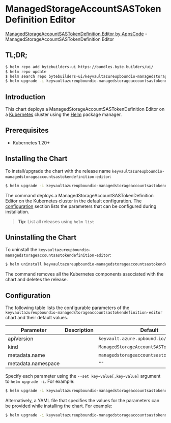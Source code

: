 # ManagedStorageAccountSASTokenDefinition Editor

[ManagedStorageAccountSASTokenDefinition Editor by AppsCode](https://byte.builders) - ManagedStorageAccountSASTokenDefinition Editor

## TL;DR;

```bash
$ helm repo add bytebuilders-ui https://bundles.byte.builders/ui/
$ helm repo update
$ helm search repo bytebuilders-ui/keyvaultazureupboundio-managedstorageaccountsastokendefinition-editor --version=v0.4.18
$ helm upgrade -i keyvaultazureupboundio-managedstorageaccountsastokendefinition-editor bytebuilders-ui/keyvaultazureupboundio-managedstorageaccountsastokendefinition-editor -n default --create-namespace --version=v0.4.18
```

## Introduction

This chart deploys a ManagedStorageAccountSASTokenDefinition Editor on a [Kubernetes](http://kubernetes.io) cluster using the [Helm](https://helm.sh) package manager.

## Prerequisites

- Kubernetes 1.20+

## Installing the Chart

To install/upgrade the chart with the release name `keyvaultazureupboundio-managedstorageaccountsastokendefinition-editor`:

```bash
$ helm upgrade -i keyvaultazureupboundio-managedstorageaccountsastokendefinition-editor bytebuilders-ui/keyvaultazureupboundio-managedstorageaccountsastokendefinition-editor -n default --create-namespace --version=v0.4.18
```

The command deploys a ManagedStorageAccountSASTokenDefinition Editor on the Kubernetes cluster in the default configuration. The [configuration](#configuration) section lists the parameters that can be configured during installation.

> **Tip**: List all releases using `helm list`

## Uninstalling the Chart

To uninstall the `keyvaultazureupboundio-managedstorageaccountsastokendefinition-editor`:

```bash
$ helm uninstall keyvaultazureupboundio-managedstorageaccountsastokendefinition-editor -n default
```

The command removes all the Kubernetes components associated with the chart and deletes the release.

## Configuration

The following table lists the configurable parameters of the `keyvaultazureupboundio-managedstorageaccountsastokendefinition-editor` chart and their default values.

|     Parameter      | Description |                       Default                        |
|--------------------|-------------|------------------------------------------------------|
| apiVersion         |             | <code>keyvault.azure.upbound.io/v1beta1</code>       |
| kind               |             | <code>ManagedStorageAccountSASTokenDefinition</code> |
| metadata.name      |             | <code>managedstorageaccountsastokendefinition</code> |
| metadata.namespace |             | <code>""</code>                                      |


Specify each parameter using the `--set key=value[,key=value]` argument to `helm upgrade -i`. For example:

```bash
$ helm upgrade -i keyvaultazureupboundio-managedstorageaccountsastokendefinition-editor bytebuilders-ui/keyvaultazureupboundio-managedstorageaccountsastokendefinition-editor -n default --create-namespace --version=v0.4.18 --set apiVersion=keyvault.azure.upbound.io/v1beta1
```

Alternatively, a YAML file that specifies the values for the parameters can be provided while
installing the chart. For example:

```bash
$ helm upgrade -i keyvaultazureupboundio-managedstorageaccountsastokendefinition-editor bytebuilders-ui/keyvaultazureupboundio-managedstorageaccountsastokendefinition-editor -n default --create-namespace --version=v0.4.18 --values values.yaml
```
